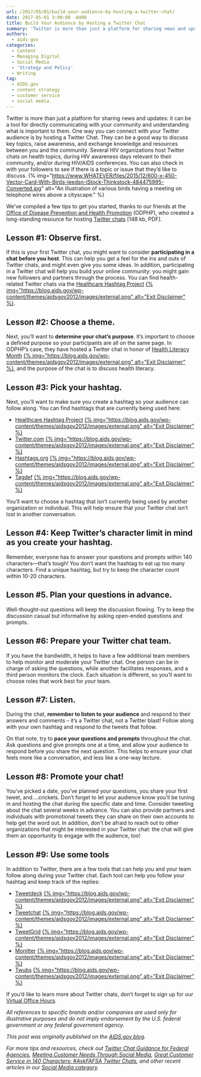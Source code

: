 ```yaml
---
url: /2017/05/01/build-your-audience-by-hosting-a-twitter-chat/
date: 2017-05-01 3:00:08 -0400
title: Build Your Audience by Hosting a Twitter Chat
summary: 'Twitter is more than just a platform for sharing news and updates: it can be a tool for directly communicating with your community and understanding what is important to them. One way you can connect with your Twitter audience is by hosting a Twitter Chat. They can be a good way to discuss key topics,'
authors:
  - aids-gov
categories:
  - Content
  - Managing Digital
  - Social Media
  - 'Strategy and Policy'
  - Writing
tag:
  - AIDS.gov
  - content strategy
  - customer service
  - social media
---
```


Twitter is more than just a platform for sharing news and updates: it can be a tool for directly communicating with your community and understanding what is important to them. One way you can connect with your Twitter audience is by hosting a Twitter Chat. They can be a good way to discuss key topics, raise awareness, and exchange knowledge and resources between you and the community. Several HIV organizations host Twitter chats on health topics, during HIV awareness days relevant to their community, and/or during HIV/AIDS conferences. You can also check in with your followers to see if there is a topic or issue that they’d like to discuss. {% img="https://www.WHATEVER/files/2015/12/600-x-450-Vector-Card-With-Birds-leedsn-iStock-Thinkstock-484475995-Converted.jpg" alt="An illustration of various birds having a meeting on telephone wires above a cityscape." %}

We’ve compiled a few tips to get you started, thanks to our friends at the [Office of Disease Prevention and Health Promotion](https://www.health.gov/) (ODPHP), who created a long-standing resource for hosting [Twitter chats](https://www.health.gov/healthliteracyonline/2010/Twitter_Chat_Guide.pdf) [148 kb, PDF].

## Lesson #1: Observe first.

If this is your first Twitter chat, you might want to consider **participating in a chat before you host**. This can help you get a feel for the ins and outs of Twitter chats, and might even give you some ideas. In addition, participating in a Twitter chat will help you build your online community: you might gain new followers and partners through the process. You can find health-related Twitter chats via the [Healthcare Hashtag Project](https://www.symplur.com/healthcare-hashtags/) [{% img="https://blog.aids.gov/wp-content/themes/aidsgov2012/images/external.png" alt="Exit Disclaimer" %}](https://aids.gov/external_disclaim.html).

## Lesson #2: Choose a theme.

Next, you’ll want to **determine your chat’s purpose**. It’s important to choose a defined purpose so your participants are all on the same page. In ODPHP’s case, they have hosted a Twitter chat in honor of [Health Literacy Month](http://www.healthliteracymonth.org/) [{% img="https://blog.aids.gov/wp-content/themes/aidsgov2012/images/external.png" alt="Exit Disclaimer" %}](https://aids.gov/external_disclaim.html), and the purpose of the chat is to discuss health literacy.

## Lesson #3: Pick your hashtag.

Next, you’ll want to make sure you create a hashtag so your audience can follow along. You can find hashtags that are currently being used here:

  * [Healthcare Hashtag Project](https://www.symplur.com/healthcare-hashtags/) [{% img="https://blog.aids.gov/wp-content/themes/aidsgov2012/images/external.png" alt="Exit Disclaimer" %}](https://aids.gov/external_disclaim.html)
  * [Twitter.com](https://twitter.com/) [{% img="https://blog.aids.gov/wp-content/themes/aidsgov2012/images/external.png" alt="Exit Disclaimer" %}](https://aids.gov/external_disclaim.html)
  * [Hashtags.org](https://www.hashtags.org/) [{% img="https://blog.aids.gov/wp-content/themes/aidsgov2012/images/external.png" alt="Exit Disclaimer" %}](https://aids.gov/external_disclaim.html)
  * [Tagdef](https://tagdef.com/) [{% img="https://blog.aids.gov/wp-content/themes/aidsgov2012/images/external.png" alt="Exit Disclaimer" %}](https://aids.gov/external_disclaim.html)

You’ll want to choose a hashtag that isn’t currently being used by another organization or individual. This will help ensure that your Twitter chat isn’t lost in another conversation.

## Lesson #4: Keep Twitter’s character limit in mind as you create your hashtag.

Remember, everyone has to answer your questions and prompts within 140 characters—that’s tough! You don’t want the hashtag to eat up too many characters. Find a unique hashtag, but try to keep the character count within 10-20 characters.

## Lesson #5. Plan your questions in advance.

Well-thought-out questions will keep the discussion flowing. Try to keep the discussion casual but informative by asking open-ended questions and prompts.

## Lesson #6: Prepare your Twitter chat team.

If you have the bandwidth, it helps to have a few additional team members to help monitor and moderate your Twitter chat. One person can be in charge of asking the questions, while another facilitates responses, and a third person monitors the clock. Each situation is different, so you’ll want to choose roles that work best for _your_ team.

## Lesson #7: Listen.

During the chat, **remember to listen to your audience** and respond to their answers and comments – it’s a Twitter chat, not a Twitter blast! Follow along with your own hashtag and respond to the tweets that follow.

On that note, try to **pace your questions and prompts** throughout the chat. Ask questions and give prompts one at a time, and allow your audience to respond before you share the next question. This helps to ensure your chat feels more like a conversation, and less like a one-way lecture.

## Lesson #8: Promote your chat!

You’ve picked a date, you’ve planned your questions, you share your first tweet, and….crickets. Don’t forget to let your audience know you’ll be tuning in and hosting the chat during the specific date and time. Consider tweeting about the chat several weeks in advance. You can also provide partners and individuals with promotional tweets they can share on their own accounts to help get the word out. In addition, don’t be afraid to reach out to other organizations that might be interested in your Twitter chat: the chat will give them an opportunity to engage with the audience, too!

## Lesson #9: Use some tools

In addition to Twitter, there are a few tools that can help you and your team follow along during your Twitter chat. Each tool can help you follow your hashtag and keep track of the replies:

  * [Tweetdeck](https://tweetdeck.twitter.com/) [{% img="https://blog.aids.gov/wp-content/themes/aidsgov2012/images/external.png" alt="Exit Disclaimer" %}](https://aids.gov/external_disclaim.html)
  * [Tweetchat](http://www.tweetchat.com/) [{% img="https://blog.aids.gov/wp-content/themes/aidsgov2012/images/external.png" alt="Exit Disclaimer" %}](https://aids.gov/external_disclaim.html)
  * [TweetGrid](http://www.tweetgrid.com/) [{% img="https://blog.aids.gov/wp-content/themes/aidsgov2012/images/external.png" alt="Exit Disclaimer" %}](https://aids.gov/external_disclaim.html)
  * [Monitter](http://www.monitter.com/) [{% img="https://blog.aids.gov/wp-content/themes/aidsgov2012/images/external.png" alt="Exit Disclaimer" %}](https://aids.gov/external_disclaim.html)
  * [Twubs](http://twubs.com/) [{% img="https://blog.aids.gov/wp-content/themes/aidsgov2012/images/external.png" alt="Exit Disclaimer" %}](https://aids.gov/external_disclaim.html)

If you’d like to learn more about Twitter chats, don’t forget to sign up for our [Virtual Office Hours](https://www.aids.gov/using-new-media/tools/office-hours/).

_All references to specific brands and/or companies are used only for illustrative purposes and do not imply endorsement by the U.S. federal government or any federal government agency._

_This post was originally published on the [AIDS.gov blog](https://blog.aids.gov/)._

_For more tips and resources, check out [Twitter Chat Guidance for Federal Agencies](https://www.WHATEVER/2013/10/16/twitter-chats-for-federal-agencies/), [Meeting Customer Needs Through Social Media](https://www.WHATEVER/2015/04/24/meeting-customer-needs-through-social-media/), [Great Customer Service in 140 Characters: #AskFAFSA Twitter Chats](https://www.WHATEVER/2015/01/05/great-customer-service-in-140-characters-askfafsa-twitter-chats/), and other recent articles in our [Social Media category](https://www.WHATEVER/category/socialmedia/)._

